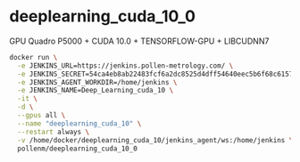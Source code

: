 # deeplearning_cuda_10_0
GPU Quadro P5000 + CUDA 10.0 + TENSORFLOW-GPU + LIBCUDNN7

```bash
docker run \
  -e JENKINS_URL=https://jenkins.pollen-metrology.com/ \
  -e JENKINS_SECRET=54ca4eb8ab22483fcf6a2dc8525d4dff54640eec5b6f68c61575e65b70a164cd \
  -e JENKINS_AGENT_WORKDIR=/home/jenkins \
  -e JENKINS_NAME=Deep_Learning_cuda_10 \
  -it \
  -d \
  --gpus all \
  --name "deeplearning_cuda_10" \
  --restart always \
  -v /home/docker/deeplearning_cuda_10/jenkins_agent/ws:/home/jenkins \
  pollenm/deeplearning_cuda_10_0
```
